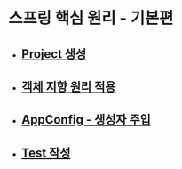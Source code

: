 # 스프링 핵심 원리 - 기본편

- ## [Project 생성](./src/project/README.md)

- ## [객체 지향 원리 적용](./src/main/java/Doc_OOP/README.md)

- ## [AppConfig - 생성자 주입](./src/main/java/Doc_AppConfig/README.md)

- ## [Test 작성](./src/test/README.md)
